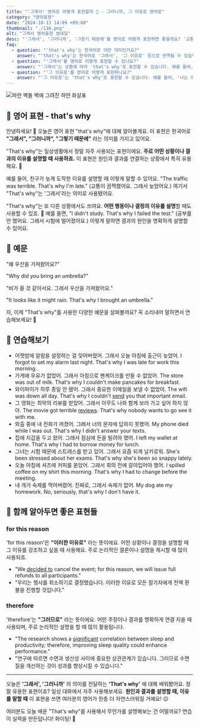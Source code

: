 ```yaml
---
title: "'그래서' 영어로 어떻게 표현할까 🌟 - 그러니까, 그 이유로 영어로"
category: "영어표현"
date: "2024-10-13 14:09 +09:00"
thumbnail: "./116.png"
alt: "그래서 영어표현 썸네일"
desc: "'그래서', '그러니까', '그렇기 때문에'를 영어로 어떻게 표현하면 좋을까요? '교통이 끔찍했어요. 그래서 늦었어요.', '공부를 안 했어요. 그래서 시험에 떨어졌어요.' 등을 영어로 표현하는 법을 배워봅시다. 다양한 예문을 통해서 연습하고 본인의 표현으로 만들어 보세요."
faq:
  - question: "'that's why'는 한국어로 어떤 의미인가요?"
    answer: "'that's why'는 한국어로 '그래서', '그 이유로' 등으로 번역될 수 있습니다. 주로 앞서 언급한 이유나 상황을 설명할 때 사용됩니다."
  - question: "'그래서'를 영어로 어떻게 표현할 수 있나요?"
    answer: "'그래서'는 상황에 따라 'that's why'로 표현할 수 있습니다. 예를 들어, '비가 와서 우리는 집에 있었어. 그래서 우리는 영화를 봤어'는 'It was raining, so we stayed home. That's why we watched a movie.'로 말할 수 있습니다."
  - question: "'그 이유로'를 영어로 어떻게 표현하나요?"
    answer: "'그 이유로'는 'that's why'로 표현할 수 있습니다. 예를 들어, '나는 이 일을 잘 해냈어. 그 이유로 상을 받았어'는 'I did well on this task. That's why I received an award.'로 표현할 수 있습니다."
---
```


![파란 벽돌 벽에 그려진 하얀 화살표](./116-1.jpg)

## 🌟 영어 표현 - that's why

안녕하세요! 👋 오늘은 영어 표현 "that's why"에 대해 알아볼게요. 이 표현은 한국어로 **"그래서", "그러니까", "그렇기 때문에"** 라는 의미를 가지고 있어요.

"That's why"는 일상생활에서 정말 자주 사용되는 표현이에요. **주로 어떤 상황이나 결과의 이유를 설명할 때 사용하죠.** 이 표현은 원인과 결과를 연결하는 상황에서 특히 유용해요. 🧠

예를 들어, 친구가 늦게 도착한 이유를 설명할 때 이렇게 말할 수 있어요. "The traffic was terrible. That's why I'm late." (교통이 끔찍했어요. 그래서 늦었어요.) 여기서 "That's why"는 '그래서'라는 의미로 사용됐어요.

"That's why"는 또 다른 상황에서도 쓰여요. **어떤 행동이나 결정의 이유를 설명**할 때도 사용할 수 있죠. 🤔 예를 들면, "I didn't study. That's why I failed the test." (공부를 안 했어요. 그래서 시험에 떨어졌어요.) 이렇게 말하면 결과의 원인을 명확하게 설명할 수 있어요.

## 📖 예문

"왜 우산을 가져왔어요?"

"Why did you bring an umbrella?"

"비가 올 것 같아서요. 그래서 우산을 가져왔어요."

"It looks like it might rain. That's why I brought an umbrella."

자, 이제 "That's why"를 사용한 다양한 예문을 살펴볼까요? 꼭 소리내어 말하면서 연습해보세요! 🚀

## 💬 연습해보기

<ul data-interactive-list>
  <li data-interactive-item>
    <span data-toggler>어젯밤에 알람을 설정하는 걸 잊어버렸어. 그래서 오늘 아침에 출근이 늦었어.</span>
    <span data-answer>I forgot to set my alarm last night. That's why I was late for work this morning.</span>
  </li>
  <li data-interactive-item>
    <span data-toggler>가게에 우유가 없었어. 그래서 아침으로 팬케이크를 만들 수 없었어.</span>
    <span data-answer>The store was out of milk. That's why I couldn't make pancakes for breakfast.</span>
  </li>
  <li data-interactive-item>
    <span data-toggler>와이파이가 하루 종일 안 됐어. 그래서 중요한 이메일을 보낼 수 없었어.</span>
    <span data-answer>The wifi was down all day. That's why I couldn't <a href="/blog/in-english/292.send/">send</a> you that important email.</span>
  </li>
  <li data-interactive-item>
    <span data-toggler>그 영화는 최악의 리뷰를 받았어. 그래서 아무도 나와 함께 보러 가고 싶어 하지 않아.</span>
    <span data-answer>The movie got terrible <a href="/blog/in-english/251.review/">reviews</a>. That's why nobody wants to go see it with me.</span>
  </li>
  <li data-interactive-item>
    <span data-toggler>외출 중에 내 전화가 꺼졌어. 그래서 너의 문자에 답하지 못했어.</span>
    <span data-answer>My phone died while I was out. That's why I didn't answer your texts.</span>
  </li>
  <li data-interactive-item>
    <span data-toggler>집에 지갑을 두고 왔어. 그래서 점심에 돈을 빌려야 했어.</span>
    <span data-answer>I left my wallet at home. That's why I had to borrow money for lunch.</span>
  </li>
  <li data-interactive-item>
    <span data-toggler>그녀는 시험 때문에 스트레스를 받고 있어. 그래서 요즘 되게 날카로워.</span>
    <span data-answer>She's been stressed about her exams. That's why she's been so snappy lately.</span>
  </li>
  <li data-interactive-item>
    <span data-toggler>오늘 아침에 셔츠에 커피를 쏟았어. 그래서 회의 전에 갈아입어야 했어.</span>
    <span data-answer>I spilled coffee on my shirt this morning. That's why I had to change before the meeting.</span>
  </li>
  <li data-interactive-item>
    <span data-toggler>내 개가 숙제를 먹어버렸어. 진짜로, 그래서 숙제가 없어.</span>
    <span data-answer>My dog ate my homework. No, seriously, that's why I don't have it.</span>
  </li>
</ul>

## 🤝 함께 알아두면 좋은 표현들

### for this reason

'for this reason'은 **"이러한 이유로"** 라는 뜻이에요. 어떤 상황이나 결정을 설명할 때 그 이유를 강조하고 싶을 때 사용해요. 주로 논리적인 결론이나 설명을 제시할 때 많이 사용되죠.

- "We [decided to](/blog/in-english/062.decide-to/) cancel the event; for this reason, we will issue full refunds to all participants."
- "우리는 행사를 취소하기로 결정했습니다. 이러한 이유로 모든 참가자에게 전액 환불을 진행할 것입니다."

### therefore

'therefore'는 **"그러므로"** 라는 뜻이에요. 어떤 주장이나 결과를 명확하게 연결 지을 때 사용되며, 주로 논리적인 설명을 할 때 많이 활용됩니다.

- "The research shows a [significant](/blog/in-english/285.significant/) correlation between sleep and productivity; therefore, improving sleep quality could enhance performance."
- "연구에 따르면 수면과 생산성 사이에 중요한 상관관계가 있습니다. 그러므로 수면 질을 개선하는 것이 성과를 향상시킬 수 있습니다."

---

오늘은 **'그래서', '그러니까'** 의 의미를 전달하는 **'That's why'** 에 대해 배워봤어요. 정말 유용한 표현이죠? 일상 대화에서 자주 사용해보세요. **원인과 결과를 설명할 때, 이유를 말할 때** 이 표현을 쓰면 여러분의 영어가 한층 더 자연스러워질 거예요! 😉

여러분도 오늘 배운 "That's why"를 사용해서 무언가를 설명해보는 건 어떨까요? 연습이 실력을 만든답니다! 화이팅! 💪
